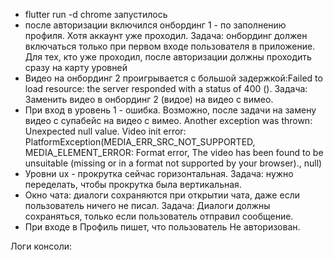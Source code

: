 - flutter run -d chrome запустилось
- после авторизации включился онбординг 1 - по заполнению профиля. Хотя аккаунт уже проходил. Задача: онбординг должен включаться только при первом входе пользователя в приложение. Для тех, кто уже проходил, после авторизации должны проходить сразу на карту уровней
- Видео на онбординг 2 проигрывается с большой задержкой:Failed to load resource: the server responded with a status of 400 (). Задача: Заменить видео в онбординг 2 (видое) на видео с вимео.
- При вход в уровень 1 - ошибка. Возможно, после задачи на замену видео с супабейс на видео с вимео. Another exception was thrown: Unexpected null value.
Video init error: PlatformException(MEDIA_ERR_SRC_NOT_SUPPORTED, MEDIA_ELEMENT_ERROR: Format error, The video has been found to be unsuitable (missing or in a format not supported by your browser)., null)
- Уровни ux - прокрутка сейчас горизонтальная. Задача: нужно переделать, чтобы прокрутка была вертикальная. 
- Окно чата: диалоги сохраняются при открытии чата, даже если пользователь ничего не писал. Задача: Диалоги должны сохраняться, только если пользователь отправил сообщение. 
- При входе в Профиль пишет, что пользователь Не авторизован. 

Логи консоли:
